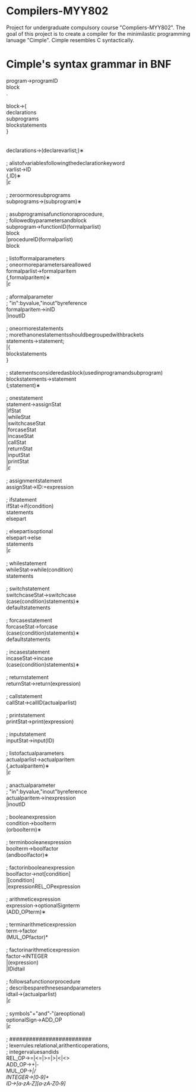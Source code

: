 # Compilers-MYY802
Project for undergraduate compulsory course "Compliers-MYY802". 
The goal of this project is to create a compiler for the minimilastic programming lanuage "Cimple".
Cimple resembles C syntactically. 

# Cimple's syntax grammar in BNF

program→programID <br>
block <br>
. <br>
 <br>
block→{ <br>
declarations <br>
subprograms <br>
blockstatements <br>
} <br>
 <br>
 <br>
declarations→(declarevarlist;)∗ <br>
 <br>
; alistofvariablesfollowingthedeclarationkeyword <br>
varlist→ID <br>
(,ID)∗ <br>
|𝜀 <br>
 <br>
; zeroormoresubprograms <br>
subprograms→(subprogram)∗ <br>
 <br>
; asubprogramisafunctionoraprocedure, <br>
; followedbyparametersandblock <br>
subprogram→functionID(formalparlist) <br>
block <br>
|procedureID(formalparlist) <br>
block <br>
 <br>
; listofformalparameters <br>
; oneormoreparametersareallowed <br>
formalparlist→formalparitem <br>
(,formalparitem)∗ <br>
|𝜀 <br>
 <br>
; aformalparameter <br>
; "in":byvalue,"inout"byreference <br>
formalparitem→inID <br>
|inoutID <br>
 <br>
; oneormorestatements <br>
; morethanonestatementsshouldbegroupedwithbrackets <br>
statements→statement; <br>
|{ <br>
blockstatements <br>
} <br>
 <br>
; statementsconsideredasblock(usedinprogramandsubprogram) <br>
blockstatements→statement <br>
(;statement)∗ <br>
 <br>
; onestatement <br>
statement→assignStat <br>
|ifStat <br>
|whileStat <br>
|switchcaseStat <br>
|forcaseStat <br>
|incaseStat <br>
|callStat <br>
|returnStat <br>
|inputStat <br>
|printStat <br>
|𝜀 <br>
 <br>
; assignmentstatement <br>
assignStat→ID:=expression <br>
 <br>
; ifstatement <br>
ifStat→if(condition) <br>
statements <br>
elsepart <br>
 <br>
; elsepartisoptional <br>
elsepart→else <br>
statements <br>
|𝜀 <br>
 <br>
; whilestatement <br>
whileStat→while(condition) <br>
statements <br>
 <br>
; switchstatement <br>
switchcaseStat→switchcase <br>
(case(condition)statements)∗ <br>
defaultstatements <br>
 <br>
; forcasestatement <br>
forcaseStat→forcase <br>
(case(condition)statements)∗ <br>
defaultstatements <br>
 <br>
; incasestatement <br>
incaseStat→incase <br>
(case(condition)statements)∗ <br>
 <br>
; returnstatement <br>
returnStat→return(expression) <br>
 <br>
; callstatement <br>
callStat→callID(actualparlist) <br>
 <br>
; printstatement <br>
printStat→print(expression) <br>
 <br>
; inputstatement <br>
inputStat→input(ID) <br>
 <br>
; listofactualparameters <br>
actualparlist→actualparitem <br>
(,actualparitem)∗ <br>
|𝜀 <br>
 <br>
; anactualparameter <br>
; "in":byvalue,"inout"byreference <br>
actualparitem→inexpression <br>
|inoutID <br>
 <br>
; booleanexpression <br>
condition→boolterm <br>
(orboolterm)∗ <br>
 <br>
; terminbooleanexpression <br>
boolterm→boolfactor <br>
(andboolfactor)∗ <br>
 <br>
; factorinbooleanexpression <br>
boolfactor→not[condition] <br>
|[condition] <br>
|expressionREL_OPexpression <br>
 <br>
; arithmeticexpression <br>
expression→optionalSignterm <br>
(ADD_OPterm)∗ <br>
 <br>
; terminarithmeticexpression <br>
term→factor <br>
(MUL_OPfactor)* <br>
 <br>
; factorinarithmeticexpression <br>
factor→INTEGER <br>
|(expression) <br>
|IDidtail <br>
 <br>
; followsafunctionorprocedure <br>
; describesparethnesesandparameters <br>
idtail→(actualparlist) <br>
|𝜀 <br>
 <br>
; symbols"+"and"‐"(areoptional) <br>
optionalSign→ADD_OP <br>
|𝜀 <br>
 <br>
; ######################### <br>
; lexerrules:relational,arithenticoperations, <br>
; integervaluesandids <br>
REL_OP→=|<=|>=|>|<|<> <br>
ADD_OP→+|‐ <br>
MUL_OP→*|/ <br>
INTEGER→[0‐9]+ <br>
ID→[a‐zA‐Z][a‐zA‐Z0‐9]* <br>
 <br>
